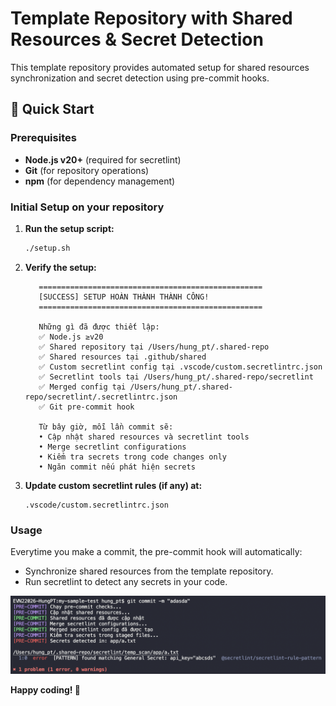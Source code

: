 # Template Repository with Shared Resources & Secret Detection

This template repository provides automated setup for shared resources synchronization and secret detection using pre-commit hooks.

## 🚀 Quick Start

### Prerequisites

- **Node.js v20+** (required for secretlint)
- **Git** (for repository operations)
- **npm** (for dependency management)

### Initial Setup on your repository

1. **Run the setup script:**
   ```bash
   ./setup.sh
   ```

2. **Verify the setup:**
   ```text
      ==================================================
      [SUCCESS] SETUP HOÀN THÀNH THÀNH CÔNG!
      ==================================================

      Những gì đã được thiết lập:
      ✅ Node.js ≥v20
      ✅ Shared repository tại /Users/hung_pt/.shared-repo
      ✅ Shared resources tại .github/shared
      ✅ Custom secretlint config tại .vscode/custom.secretlintrc.json
      ✅ Secretlint tools tại /Users/hung_pt/.shared-repo/secretlint
      ✅ Merged config tại /Users/hung_pt/.shared-repo/secretlint/.secretlintrc.json
      ✅ Git pre-commit hook

      Từ bây giờ, mỗi lần commit sẽ:
      • Cập nhật shared resources và secretlint tools
      • Merge secretlint configurations
      • Kiểm tra secrets trong code changes only
      • Ngăn commit nếu phát hiện secrets
   ```

3. **Update custom secretlint rules (if any) at:**
   ```text
   .vscode/custom.secretlintrc.json
   ```   

### Usage

Everytime you make a commit, the pre-commit hook will automatically:
- Synchronize shared resources from the template repository.
- Run secretlint to detect any secrets in your code.

![Prevent commit example](docs/prevent-commit.png)

**Happy coding! 🚀**
